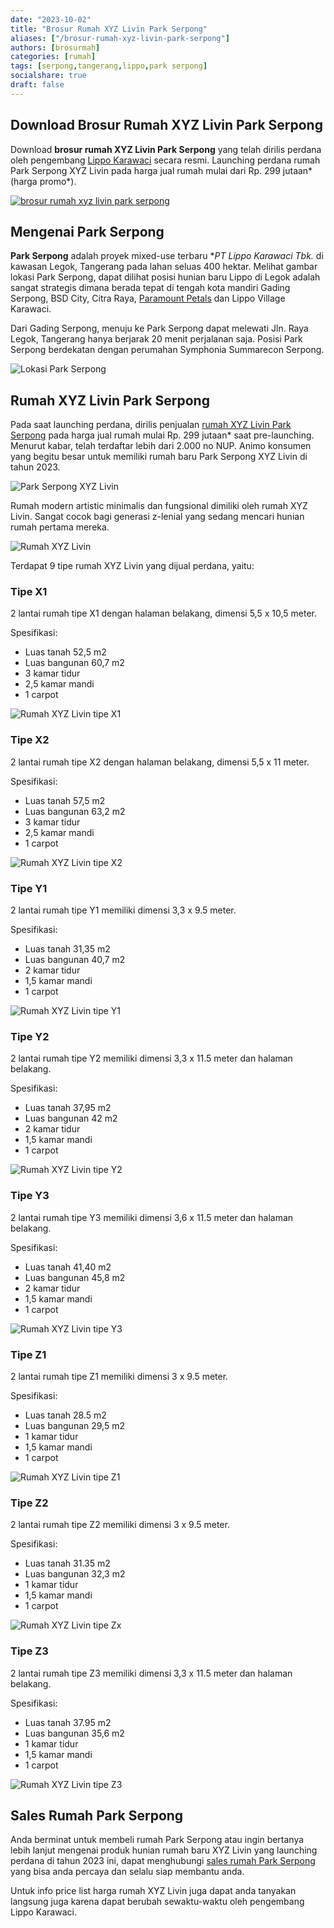 ```yaml
---
date: "2023-10-02"
title: "Brosur Rumah XYZ Livin Park Serpong"
aliases: ["/brosur-rumah-xyz-livin-park-serpong"]
authors: [brosurmah]
categories: [rumah]
tags: [serpong,tangerang,lippo,park serpong]
socialshare: true
draft: false
---
```


## Download Brosur Rumah XYZ Livin Park Serpong
Download **brosur rumah XYZ Livin Park Serpong** yang telah dirilis perdana oleh pengembang [Lippo Karawaci](https://www.lippokarawaci.co.id//#?) secara resmi. Launching perdana rumah Park Serpong XYZ Livin pada harga jual rumah mulai dari Rp. 299 jutaan* (harga promo*).

[![brosur rumah xyz livin park serpong](brosur-rumah-xyz-livin-park-serpong.webp)](https://drive.google.com/drive/folders/1WafL0Nbrf9R1g5o5QvkRF3bay48_F_so?usp=drive_link#?)

## Mengenai Park Serpong
**Park Serpong** adalah proyek mixed-use terbaru **PT Lippo Karawaci Tbk.* di kawasan Legok, Tangerang pada lahan seluas 400 hektar. Melihat gambar lokasi Park Serpong, dapat dilihat posisi hunian baru Lippo di Legok adalah sangat strategis dimana berada tepat di tengah kota mandiri Gading Serpong, BSD City, Citra Raya, [Paramount Petals](https://paramount-petal.com) dan Lippo Village Karawaci.

Dari Gading Serpong, menuju ke Park Serpong dapat melewati Jln. Raya Legok, Tangerang hanya berjarak 20 menit perjalanan saja. Posisi Park Serpong berdekatan dengan perumahan Symphonia Summarecon Serpong.

![Lokasi Park Serpong](lokasi-park-serpong.webp)

## Rumah XYZ Livin Park Serpong

Pada saat launching perdana, dirilis penjualan [rumah XYZ Livin Park Serpong](https://park-serpong.id/portfolio/xyz-livin-park-serpong/) pada harga jual rumah mulai Rp. 299 jutaan* saat pre-launching. Menurut kabar, telah terdaftar lebih dari 2.000 no NUP. Animo konsumen yang begitu besar untuk memiliki rumah baru Park Serpong XYZ Livin di tahun 2023.

![Park Serpong XYZ Livin](park-serpong-xyz-livin.webp)

Rumah modern artistic minimalis dan fungsional dimiliki oleh rumah XYZ Livin. Sangat cocok bagi generasi z-lenial yang sedang mencari hunian rumah pertama mereka.

![Rumah XYZ Livin](rumah-park-serpong-xyz-livin.webp)

Terdapat 9 tipe rumah XYZ Livin yang dijual perdana, yaitu:

### Tipe X1
2 lantai rumah tipe X1 dengan halaman belakang, dimensi 5,5 x 10,5 meter.

Spesifikasi:
- Luas tanah 52,5 m2
- Luas bangunan 60,7 m2
- 3 kamar tidur
- 2,5 kamar mandi
- 1 carpot

![Rumah XYZ Livin tipe X1](denah-rumah-xyz-livin-park-serpong-x1.webp)

### Tipe X2
2 lantai rumah tipe X2 dengan halaman belakang, dimensi 5,5 x 11 meter.

Spesifikasi:
- Luas tanah 57,5 m2
- Luas bangunan 63,2 m2
- 3 kamar tidur
- 2,5 kamar mandi
- 1 carpot

![Rumah XYZ Livin tipe X2](denah-rumah-xyz-livin-park-serpong-x2.webp)

### Tipe Y1
2 lantai rumah tipe Y1 memiliki dimensi 3,3 x 9.5 meter.

Spesifikasi:
- Luas tanah 31,35 m2
- Luas bangunan 40,7 m2
- 2 kamar tidur
- 1,5 kamar mandi
- 1 carpot

![Rumah XYZ Livin tipe Y1](denah-rumah-xyz-livin-park-serpong-y1.webp)

### Tipe Y2
2 lantai rumah tipe Y2 memiliki dimensi 3,3 x 11.5 meter dan halaman belakang.

Spesifikasi:
- Luas tanah 37,95 m2
- Luas bangunan 42 m2
- 2 kamar tidur
- 1,5 kamar mandi
- 1 carpot

![Rumah XYZ Livin tipe Y2](denah-rumah-xyz-livin-park-serpong-y2.webp)

### Tipe Y3
2 lantai rumah tipe Y3 memiliki dimensi 3,6 x 11.5 meter dan halaman belakang.

Spesifikasi:
- Luas tanah 41,40 m2
- Luas bangunan 45,8 m2
- 2 kamar tidur
- 1,5 kamar mandi
- 1 carpot

![Rumah XYZ Livin tipe Y3](denah-rumah-xyz-livin-park-serpong-y3.webp)

### Tipe Z1
2 lantai rumah tipe Z1 memiliki dimensi 3 x 9.5 meter.

Spesifikasi:
- Luas tanah 28.5 m2
- Luas bangunan 29,5 m2
- 1 kamar tidur
- 1,5 kamar mandi
- 1 carpot

![Rumah XYZ Livin tipe Z1](denah-rumah-xyz-livin-park-serpong-z1.webp)

### Tipe Z2
2 lantai rumah tipe Z2 memiliki dimensi 3 x 9.5 meter.

Spesifikasi:
- Luas tanah 31.35 m2
- Luas bangunan 32,3 m2
- 1 kamar tidur
- 1,5 kamar mandi
- 1 carpot

![Rumah XYZ Livin tipe Zx](denah-rumah-xyz-livin-park-serpong-z2.webp)

### Tipe Z3
2 lantai rumah tipe Z3 memiliki dimensi 3,3 x 11.5 meter dan halaman belakang.

Spesifikasi:
- Luas tanah 37.95 m2
- Luas bangunan 35,6 m2
- 1 kamar tidur
- 1,5 kamar mandi
- 1 carpot

![Rumah XYZ Livin tipe Z3](denah-rumah-xyz-livin-park-serpong-z3.webp)


## Sales Rumah Park Serpong
Anda berminat untuk membeli rumah Park Serpong atau ingin bertanya lebih lanjut mengenai produk hunian rumah baru XYZ Livin yang launching perdana di tahun 2023 ini, dapat menghubungi [sales rumah Park Serpong](https://park-serpong.id/hubungi-kami/) yang bisa anda percaya dan selalu siap membantu anda.

Untuk info price list harga rumah XYZ Livin juga dapat anda tanyakan langsung juga karena dapat berubah sewaktu-waktu oleh pengembang Lippo Karawaci.

